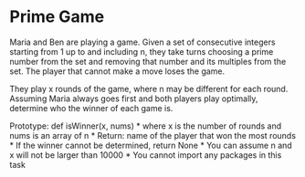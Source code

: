 # Prime Game

Maria and Ben are playing a game. Given a set of consecutive integers starting from 1 up to and including n, they take turns choosing a prime number from the set and removing that number and its multiples from the set. The player that cannot make a move loses the game.

They play x rounds of the game, where n may be different for each round. Assuming Maria always goes first and both players play optimally, determine who the winner of each game is.

Prototype: def isWinner(x, nums)
    * where x is the number of rounds and nums is an array of n
    * Return: name of the player that won the most rounds
    * If the winner cannot be determined, return None
    * You can assume n and x will not be larger than 10000
    * You cannot import any packages in this task
